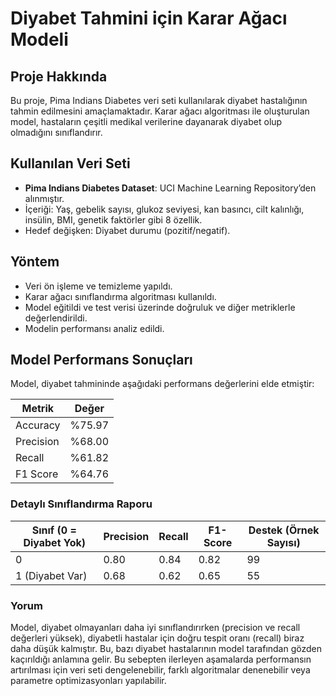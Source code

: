 # Diyabet Tahmini için Karar Ağacı Modeli

## Proje Hakkında

Bu proje, Pima Indians Diabetes veri seti kullanılarak diyabet hastalığının tahmin edilmesini amaçlamaktadır. Karar ağacı algoritması ile oluşturulan model, hastaların çeşitli medikal verilerine dayanarak diyabet olup olmadığını sınıflandırır.

## Kullanılan Veri Seti

* **Pima Indians Diabetes Dataset**: UCI Machine Learning Repository’den alınmıştır.
* İçeriği: Yaş, gebelik sayısı, glukoz seviyesi, kan basıncı, cilt kalınlığı, insülin, BMI, genetik faktörler gibi 8 özellik.
* Hedef değişken: Diyabet durumu (pozitif/negatif).

## Yöntem

* Veri ön işleme ve temizleme yapıldı.
* Karar ağacı sınıflandırma algoritması kullanıldı.
* Model eğitildi ve test verisi üzerinde doğruluk ve diğer metriklerle değerlendirildi.
* Modelin performansı analiz edildi.

## Model Performans Sonuçları

Model, diyabet tahmininde aşağıdaki performans değerlerini elde etmiştir:

| Metrik    | Değer  |
| --------- | ------ |
| Accuracy  | %75.97 |
| Precision | %68.00 |
| Recall    | %61.82 |
| F1 Score  | %64.76 |

### Detaylı Sınıflandırma Raporu

| Sınıf (0 = Diyabet Yok) | Precision | Recall | F1-Score | Destek (Örnek Sayısı) |
| ----------------------- | --------- | ------ | -------- | --------------------- |
| 0                       | 0.80      | 0.84   | 0.82     | 99                    |
| 1 (Diyabet Var)         | 0.68      | 0.62   | 0.65     | 55                    |

### Yorum

Model, diyabet olmayanları daha iyi sınıflandırırken (precision ve recall değerleri yüksek), diyabetli hastalar için doğru tespit oranı (recall) biraz daha düşük kalmıştır.
Bu, bazı diyabet hastalarının model tarafından gözden kaçırıldığı anlamına gelir.
Bu sebepten ilerleyen aşamalarda performansın artırılması için veri seti dengelenebilir, farklı algoritmalar denenebilir veya parametre optimizasyonları yapılabilir.


